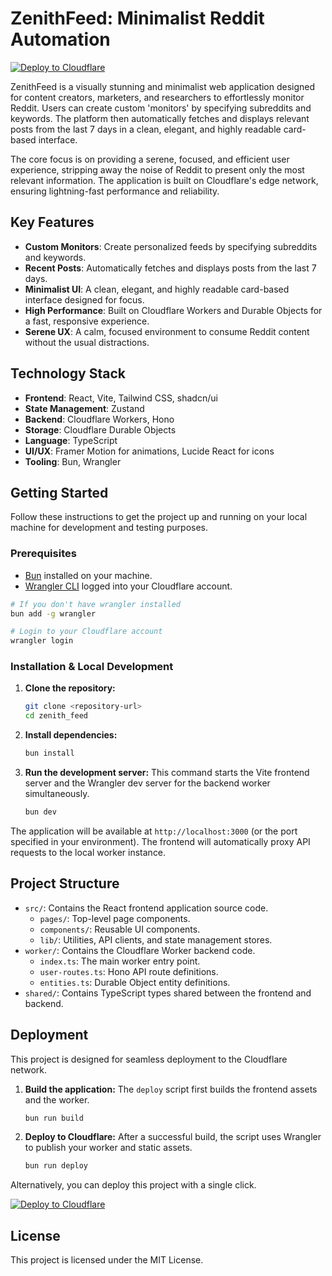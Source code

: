 # ZenithFeed: Minimalist Reddit Automation

[![Deploy to Cloudflare](https://deploy.workers.cloudflare.com/button)](https://deploy.workers.cloudflare.com/?url=https://github.com/Siddharth-1001/generated-app-20250924-045130)

ZenithFeed is a visually stunning and minimalist web application designed for content creators, marketers, and researchers to effortlessly monitor Reddit. Users can create custom 'monitors' by specifying subreddits and keywords. The platform then automatically fetches and displays relevant posts from the last 7 days in a clean, elegant, and highly readable card-based interface.

The core focus is on providing a serene, focused, and efficient user experience, stripping away the noise of Reddit to present only the most relevant information. The application is built on Cloudflare's edge network, ensuring lightning-fast performance and reliability.

## Key Features

-   **Custom Monitors**: Create personalized feeds by specifying subreddits and keywords.
-   **Recent Posts**: Automatically fetches and displays posts from the last 7 days.
-   **Minimalist UI**: A clean, elegant, and highly readable card-based interface designed for focus.
-   **High Performance**: Built on Cloudflare Workers and Durable Objects for a fast, responsive experience.
-   **Serene UX**: A calm, focused environment to consume Reddit content without the usual distractions.

## Technology Stack

-   **Frontend**: React, Vite, Tailwind CSS, shadcn/ui
-   **State Management**: Zustand
-   **Backend**: Cloudflare Workers, Hono
-   **Storage**: Cloudflare Durable Objects
-   **Language**: TypeScript
-   **UI/UX**: Framer Motion for animations, Lucide React for icons
-   **Tooling**: Bun, Wrangler

## Getting Started

Follow these instructions to get the project up and running on your local machine for development and testing purposes.

### Prerequisites

-   [Bun](https://bun.sh/) installed on your machine.
-   [Wrangler CLI](https://developers.cloudflare.com/workers/wrangler/install-and-update/) logged into your Cloudflare account.

```bash
# If you don't have wrangler installed
bun add -g wrangler

# Login to your Cloudflare account
wrangler login
```

### Installation & Local Development

1.  **Clone the repository:**
    ```bash
    git clone <repository-url>
    cd zenith_feed
    ```

2.  **Install dependencies:**
    ```bash
    bun install
    ```

3.  **Run the development server:**
    This command starts the Vite frontend server and the Wrangler dev server for the backend worker simultaneously.
    ```bash
    bun dev
    ```

The application will be available at `http://localhost:3000` (or the port specified in your environment). The frontend will automatically proxy API requests to the local worker instance.

## Project Structure

-   `src/`: Contains the React frontend application source code.
    -   `pages/`: Top-level page components.
    -   `components/`: Reusable UI components.
    -   `lib/`: Utilities, API clients, and state management stores.
-   `worker/`: Contains the Cloudflare Worker backend code.
    -   `index.ts`: The main worker entry point.
    -   `user-routes.ts`: Hono API route definitions.
    -   `entities.ts`: Durable Object entity definitions.
-   `shared/`: Contains TypeScript types shared between the frontend and backend.

## Deployment

This project is designed for seamless deployment to the Cloudflare network.

1.  **Build the application:**
    The `deploy` script first builds the frontend assets and the worker.
    ```bash
    bun run build
    ```

2.  **Deploy to Cloudflare:**
    After a successful build, the script uses Wrangler to publish your worker and static assets.
    ```bash
    bun run deploy
    ```

Alternatively, you can deploy this project with a single click.

[![Deploy to Cloudflare](https://deploy.workers.cloudflare.com/button)](https://deploy.workers.cloudflare.com/?url=https://github.com/Siddharth-1001/generated-app-20250924-045130)

## License

This project is licensed under the MIT License.